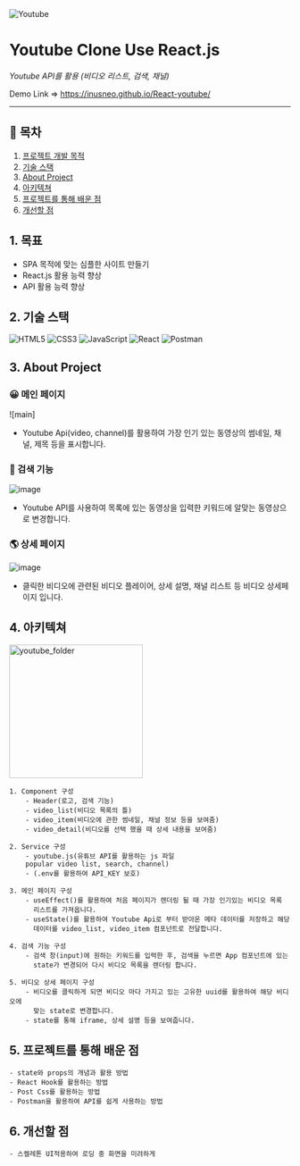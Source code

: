 <img alt="Youtube" src="https://img.shields.io/badge/YouTube Clone%20-%23FF0000.svg?&style=for-the-badge&logo=YouTube&logoColor=white"/>

# Youtube Clone Use React.js

_Youtube API를 활용 (비디오 리스트, 검색, 채널)_

Demo Link ⇒ https://inusneo.github.io/React-youtube/

---

## 🔗 목차

1. [프로젝트 개발 목적](#1-프로젝트-개발-목적)
2. [기술 스택](#2-기술-스택)
3. [About Project](#4-About-Project)
4. [아키텍쳐](#5-아키텍쳐)
5. [프로젝트를 통해 배운 점](#6-프로젝트를-통해-배운-점)
6. [개선할 점](#7-개선할-점)

## 1. 목표

- SPA 목적에 맞는 심플한 사이트 만들기
- React.js 활용 능력 향상
- API 활용 능력 향상

## 2. 기술 스택

<img alt="HTML5" src="https://img.shields.io/badge/html5%20-%23E34F26.svg?&style=for-the-badge&logo=html5&logoColor=white"/> <img alt="CSS3" src="https://img.shields.io/badge/css3%20-%231572B6.svg?&style=for-the-badge&logo=css3&logoColor=white"/> <img alt="JavaScript" src="https://img.shields.io/badge/javascript%20-%23323330.svg?&style=for-the-badge&logo=javascript&logoColor=%23F7DF1E"/> <img alt="React" src="https://img.shields.io/badge/react%20-%2320232a.svg?&style=for-the-badge&logo=react&logoColor=%2361DAFB"/> <img alt="Postman" src="https://img.shields.io/badge/Postman-FF6C37?style=for-the-badge&logo=postman&logoColor=red" />

## 3. About Project

### 😀 메인 페이지

![main]

- Youtube Api(video, channel)를 활용하여 가장 인기 있는 동영상의 썸네일, 채널, 제목 등을 표시합니다.

### 🔎 검색 기능

![image]()

- Youtube API를 사용하여 목록에 있는 동영상을 입력한 키워드에 알맞는 동영상으로 변경합니다.

### 🌎 상세 페이지

![image]()

- 클릭한 비디오에 관련된 비디오 플레이어, 상세 설명, 채널 리스트 등 비디오 상세페이지 입니다.

## 4. 아키텍쳐

<img width="239" alt="youtube_folder" src="https://user-images.githubusercontent.com/77533627/202387577-bcf6e9bd-3e27-4cc8-a9c7-9fb3240b7bab.png">

    1. Component 구성
        - Header(로고, 검색 기능)
        - video_list(비디오 목록의 틀)
        - video_item(비디오에 관한 썸네일, 채널 정보 등을 보여줌)
        - video_detail(비디오를 선택 했을 때 상세 내용을 보여줌)

    2. Service 구성
        - youtube.js(유튜브 API를 활용하는 js 파일
        popular video list, search, channel)
        - (.env를 활용하여 API_KEY 보호)

    3. 메인 페이지 구성
        - useEffect()를 활용하여 처음 페이지가 렌더링 될 때 가장 인기있는 비디오 목록
          리스트를 가져옵니다.
        - useState()를 활용하여 Youtube Api로 부터 받아온 메타 데이터를 저장하고 해당
          데이터를 video_list, video_item 컴포넌트로 전달합니다.

    4. 검색 기능 구성
        - 검색 창(input)에 원하는 키워드를 입력한 후, 검색을 누르면 App 컴포넌트에 있는
          state가 변경되어 다시 비디오 목록을 렌더링 합니다.

    5. 비디오 상세 페이지 구성
        - 비디오를 클릭하게 되면 비디오 마다 가지고 있는 고유한 uuid를 활용하여 해당 비디오에
          맞는 state로 변경합니다.
        - state를 통해 iframe, 상세 설명 등을 보여줍니다.

## 5. 프로젝트를 통해 배운 점

    - state와 props의 개념과 활용 방법
    - React Hook를 활용하는 방법
    - Post Css를 활용하는 방법
    - Postman을 활용하여 API를 쉽게 사용하는 방법

## 6. 개선할 점

    - 스켈레톤 UI적용하여 로딩 중 화면을 미려하게 

